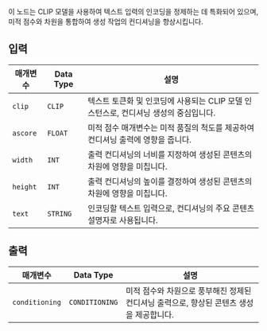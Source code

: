 이 노드는 CLIP 모델을 사용하여 텍스트 입력의 인코딩을 정제하는 데 특화되어 있으며, 미적 점수와 차원을 통합하여 생성 작업의 컨디셔닝을 향상시킵니다.

## 입력

| 매개변수 | Data Type | 설명 |
| --- | --- | --- |
| `clip` | `CLIP` | 텍스트 토큰화 및 인코딩에 사용되는 CLIP 모델 인스턴스로, 컨디셔닝 생성의 중심입니다. |
| `ascore` | `FLOAT` | 미적 점수 매개변수는 미적 품질의 척도를 제공하여 컨디셔닝 출력에 영향을 줍니다. |
| `width` | `INT` | 출력 컨디셔닝의 너비를 지정하여 생성된 콘텐츠의 차원에 영향을 미칩니다. |
| `height` | `INT` | 출력 컨디셔닝의 높이를 결정하여 생성된 콘텐츠의 차원에 영향을 미칩니다. |
| `text` | `STRING` | 인코딩할 텍스트 입력으로, 컨디셔닝의 주요 콘텐츠 설명자로 사용됩니다. |

## 출력

| 매개변수 | Data Type | 설명 |
| --- | --- | --- |
| `conditioning` | `CONDITIONING` | 미적 점수와 차원으로 풍부해진 정제된 컨디셔닝 출력으로, 향상된 콘텐츠 생성을 제공합니다. |
